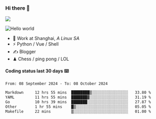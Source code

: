 ### Hi there 👋
![](https://komarev.com/ghpvc/?username=Xuhandsome)


<img src="https://github-readme-stats.vercel.app/api?username=XuHandsome&show_icons=true&theme=merko" alt="Hello world">

<br/>

- 🍻  Work at Shanghai, _A Linux SA_
- ⚡  Python / Vue / Shell
- ✍️  Blogger
- ♟  Chess / ping pong / LOL

#### Coding status last 30 days ⌨️

<!--START_SECTION:waka-->

```txt
From: 08 September 2024 - To: 08 October 2024

Markdown     12 hrs 55 mins  ████████▒░░░░░░░░░░░░░░░░   33.80 %
YAML         11 hrs 55 mins  ███████▓░░░░░░░░░░░░░░░░░   31.19 %
Go           10 hrs 39 mins  ███████░░░░░░░░░░░░░░░░░░   27.87 %
Other        1 hr 55 mins    █▒░░░░░░░░░░░░░░░░░░░░░░░   05.05 %
Makefile     22 mins         ▒░░░░░░░░░░░░░░░░░░░░░░░░   01.00 %
```

<!--END_SECTION:waka-->
